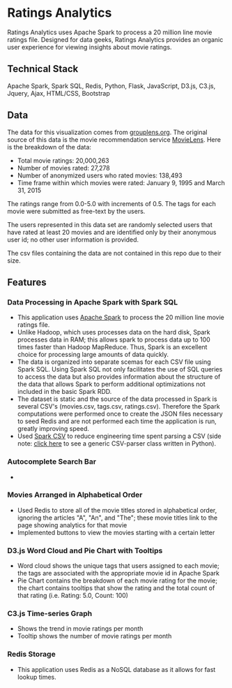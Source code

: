 # Ratings Analytics 

Ratings Analytics uses Apache Spark to process a 20 million line movie ratings file. Designed for data geeks, Ratings Analytics provides an organic user experience for viewing insights about movie ratings.

## Technical Stack 
Apache Spark, Spark SQL, Redis, Python, Flask, JavaScript, D3.js, C3.js, Jquery, Ajax, HTML/CSS, Bootstrap

## Data
The data for this visualization comes from [grouplens.org](http://grouplens.org).
The original source of this data is the movie recommendation service [MovieLens](http://movielens.org). Here is the breakdown of the data:
- Total movie ratings: 20,000,263
- Number of movies rated: 27,278 
- Number of anonymized users who rated movies: 138,493 
- Time frame within which movies were rated: January 9, 1995 and March 31, 2015

The ratings range from 0.0-5.0 with increments of 0.5. The tags for each movie were submitted as free-text by the users.

The users represented in this data set are randomly selected users that have rated at least 20 movies and are identified only by their anonymous user id; no other user information is provided. 

The csv files containing the data are not contained in this repo due to their size.

## Features
### Data Processing in Apache Spark with Spark SQL
- This application uses [Apache Spark](http://spark.apache.org/) to process the 20 million line movie ratings file. 
- Unlike Hadoop, which uses processes data on the hard disk, Spark processes data in RAM; this allows spark to process data up to 100 times faster than Hadoop MapReduce. Thus, Spark is an excellent choice for processing large amounts of data quickly. 
- The data is organized into separate scemas for each CSV file using Spark SQL. Using Spark SQL not only facilitates the use of SQL queries to access the data but also provides information about the structure of the data that allows Spark to perform additional optimizations not included in the basic Spark RDD.
- The dataset is static and the source of the data processed in Spark is several CSV's (movies.csv, tags.csv, ratings.csv). Therefore the Spark computations were performed once to create the JSON files necessary to seed Redis and are not performed each time the application is run, greatly improving speed.
- Used [Spark CSV](https://github.com/databricks/spark-csv) to reduce engineering time spent parsing a CSV (side note: [click here](https://github.com/thejuliaguenther/csv-parser) to see a generic CSV-parser class written in Python).

### Autocomplete Search Bar 
- 
### Movies Arranged in Alphabetical Order
- Used Redis to store all of the movie titles stored in alphabetical order, ignoring the articles "A", "An", and "The"; these movie titles link to the page showing analytics for that movie
- Implemented buttons to view the movies starting with a certain letter
### D3.js Word Cloud and Pie Chart with Tooltips
- Word cloud shows the unique tags that users assigned to each movie; the tags are associated with the appropriate movie id in Apache Spark
- Pie Chart contains the breakdown of each movie rating for the movie; the chart contains tooltips that show the rating and the total count of that rating (i.e. Rating: 5.0, Count: 100)
### C3.js Time-series Graph 
- Shows the trend in movie ratings per month          
- Tooltip shows the number of movie ratings per month 
### Redis Storage 
- This application uses Redis as a NoSQL database as it allows for fast lookup times. 